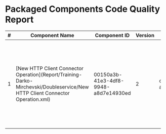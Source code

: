 # Packaged Components Code Quality Report
|#|Component Name|Component ID|Version|Type|Issue|Issue Type|Priority|
|---|---|---|---|---|---|---|---|
|1|[New HTTP Client Connector Operation](Report/Training-Darko-Mirchevski/Doubleservice/New HTTP Client Connector Operation.xml)|00150a3b-41e3-4df8-9948-a8d7e14930ed|2|connector-action|Component names must not start with "New " which is Boomi"s default. They should be named to have a accurate description.|CODE_SMELL|MINOR|
